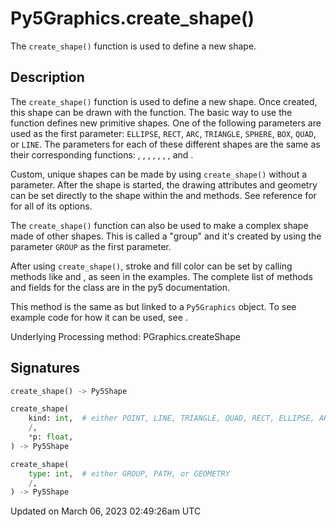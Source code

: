 # Py5Graphics.create_shape()

The `create_shape()` function is used to define a new shape.

## Description

The `create_shape()` function is used to define a new shape. Once created, this shape can be drawn with the [](py5graphics_shape) function. The basic way to use the function defines new primitive shapes. One of the following parameters are used as the first parameter: `ELLIPSE`, `RECT`, `ARC`, `TRIANGLE`, `SPHERE`, `BOX`, `QUAD`, or `LINE`. The parameters for each of these different shapes are the same as their corresponding functions: [](py5graphics_ellipse), [](py5graphics_rect), [](py5graphics_arc), [](py5graphics_triangle), [](py5graphics_sphere), [](py5graphics_box), [](py5graphics_quad), and [](py5graphics_line).

Custom, unique shapes can be made by using `create_shape()` without a parameter. After the shape is started, the drawing attributes and geometry can be set directly to the shape within the [](py5graphics_begin_shape) and [](py5graphics_end_shape) methods. See reference for [](py5graphics_begin_shape) for all of its options.

The  `create_shape()` function can also be used to make a complex shape made of other shapes. This is called a "group" and it's created by using the parameter `GROUP` as the first parameter.

After using `create_shape()`, stroke and fill color can be set by calling methods like [](py5shape_set_fill) and [](py5shape_set_stroke), as seen in the examples. The complete list of methods and fields for the [](py5shape) class are in the py5 documentation.

This method is the same as [](sketch_create_shape) but linked to a `Py5Graphics` object. To see example code for how it can be used, see [](sketch_create_shape).

Underlying Processing method: PGraphics.createShape

## Signatures

```python
create_shape() -> Py5Shape

create_shape(
    kind: int,  # either POINT, LINE, TRIANGLE, QUAD, RECT, ELLIPSE, ARC, BOX, SPHERE
    /,
    *p: float,
) -> Py5Shape

create_shape(
    type: int,  # either GROUP, PATH, or GEOMETRY
    /,
) -> Py5Shape
```

Updated on March 06, 2023 02:49:26am UTC
